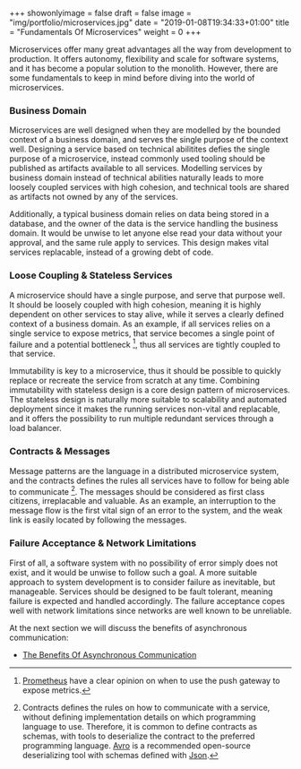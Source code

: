 +++
showonlyimage = false
draft = false
image = "img/portfolio/microservices.jpg"
date = "2019-01-08T19:34:33+01:00"
title = "Fundamentals Of Microservices"
weight = 0
+++

Microservices offer many great advantages all the way from development to production. It offers autonomy, flexibility and scale for software systems, and it has become a popular solution to the monolith. However, there are some fundamentals to keep in mind before diving into the world of microservices.

### Business Domain
Microservices are well designed when they are modelled by the bounded context of a business domain, and serves the single purpose of the context well. Designing a service based on technical abilitites defies the single purpose of a microservice, instead commonly used tooling should be published as artifacts available to all services. Modelling services by business domain instead of technical abilities naturally leads to more loosely coupled services with high cohesion, and technical tools are shared as artifacts not owned by any of the services. 

Additionally, a typical business domain relies on data being stored in a database, and the owner of the data is the service handling the business domain. It would be unwise to let anyone else read your data without your approval, and the same rule apply to services. This design makes vital services replacable, instead of a growing debt of code. 

### Loose Coupling & Stateless Services
A microservice should have a single purpose, and serve that purpose well. It should be loosely coupled with high cohesion, meaning it is highly dependent on other services to stay alive, while it serves a clearly defined context of a business domain. As an example, if all services relies on a single service to expose metrics, that service becomes a single point of failure and a potential bottleneck [^spf_footnote], thus all services are tightly coupled to that service. 

Immutability is key to a microservice, thus it should be possible to quickly replace or recreate the service from scratch at any time. Combining immutability with stateless design is a core design pattern of microservices. The stateless design is naturally more suitable to scalability and automated deployment since it makes the running services non-vital and replacable, and it offers the possibility to run multiple redundant services through a load balancer.

### Contracts & Messages
Message patterns are the language in a distributed microservice system, and the contracts defines the rules all services have to follow for being able to communicate [^contracts_footnote]. The messages should be considered as first class citizens, irreplacable and valuable. As an example, an interruption to the message flow is the first vital sign of an error to the system, and the weak link is easily located by following the messages.

### Failure Acceptance & Network Limitations
First of all, a software system with no possibility of error simply does not exist, and it would be unwise to follow such a goal. A more suitable approach to system development is to consider failure as inevitable, but manageable. Services should be designed to be fault tolerant, meaning failure is expected and handled accordingly. The failure acceptance copes well with network limitations since networks are well known to be unreliable.

At the next section we will discuss the benefits of asynchronous communication:

- [The Benefits Of Asynchronous Communication](/portfolio/benefits_async_com)

[^spf_footnote]:
    [Prometheus](https://prometheus.io/docs/practices/pushing/) have a clear opinion on when to use the push gateway to expose metrics.

[^contracts_footnote]:
    Contracts defines the rules on how to communicate with a service, without defining implementation details on which programming language to use. Therefore, it is common to define contracts as schemas, with tools to deserialize the contract to the preferred programming language. [Avro](http://avro.apache.org/docs/current/) is a recommended open-source deserializing tool with schemas defined with [Json](http://www.json.org/).